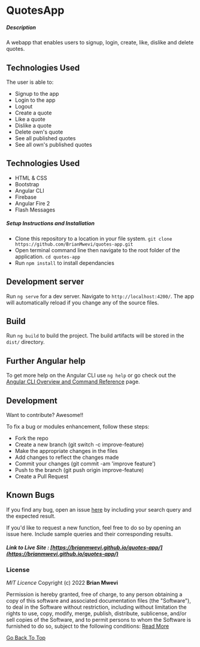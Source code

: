 # QuotesApp


##### Description
A webapp that enables users to signup, login, create, like, dislike and delete quotes.

## Technologies Used
The user is able to:
* Signup to the app
* Login to the app
* Logout 
* Create a quote
* Like a quote
* Dislike a quote
* Delete own's quote
* See all published quotes
* See all own's published quotes


## Technologies Used

- HTML & CSS
- Bootstrap
- Angular CLI
- Firebase
- Angular Fire 2
- Flash Messages


##### Setup Instructions and Installation

- Clone this repository to a location in your file system. `git clone https://github.com/BrianMwevi/quotes-app.git`
- Open terminal command line then navigate to the root folder of the application. `cd quotes-app`
- Run `npm install` to install dependancies


## Development server

Run `ng serve` for a dev server. Navigate to `http://localhost:4200/`. The app will automatically reload if you change any of the source files.


## Build

Run `ng build` to build the project. The build artifacts will be stored in the `dist/` directory.


## Further Angular help

To get more help on the Angular CLI use `ng help` or go check out the [Angular CLI Overview and Command Reference](https://angular.io/cli) page.


## Development

Want to contribute? Awesome!!

To fix a bug or modules enhancement, follow these steps:

- Fork the repo
- Create a new branch (git switch -c improve-feature)
- Make the appropriate changes in the files
- Add changes to reflect the changes made
- Commit your changes (git commit -am 'improve feature')
- Push to the branch (git push origin improve-feature)
- Create a Pull Request

## Known Bugs

If you find any bug, open an issue [here](https://github.com/BrianMwevi/quotes-app/issues) by including your search query and the expected result.

If you'd like to request a new function, feel free to do so by opening an issue here. Include sample queries and their corresponding results.

##### Link to Live Site : [https://brianmwevi.github.io/quotes-app/](https://brianmwevi.github.io/quotes-app/)

### License

_MIT Licence_
Copyright (c) 2022 **Brian Mwevi**

Permission is hereby granted, free of charge, to any person obtaining a copy of this software and associated documentation files (the "Software"), to deal in the Software without restriction, including without limitation the rights to use, copy, modify, merge, publish, distribute, sublicense, and/or sell copies of the Software, and to permit persons to whom the Software is furnished to do so, subject to the following conditions: [Read More](https://github.com/BrianMwevi/quotes-app/blob/develop/LICENSE)

[Go Back To Top](#quotesApp)
